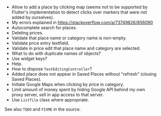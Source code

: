 - Allow to add a place by clicking map (seems not to be supported by Flutter's implementation
  to detect clicks over markers that were not added by ourselves).
- My errors explained in https://stackoverflow.com/a/73749826/856090
- Autocomplete search for places.
- Deleting prices.
- Validate that place name or category name is non-empty.
- Validate price entry textfield.
- Validate in price edit that place name and category are selected.
- What to do with duplicate names of objects?
- Use widget keys?
- Help.
- How to dispose `TextEditingController`?
- Added place does not appear in Saved Places without "refresh" (closing Saved Places).
- Initiate Google Maps when clicking by price in category.
- Limit amount of money spent by hiding Google API behind my own proxy server, sell in app
  access to that server.
- Use `ListTile` class where appropriate.

See also `TODO` and `FIXME` in the source.